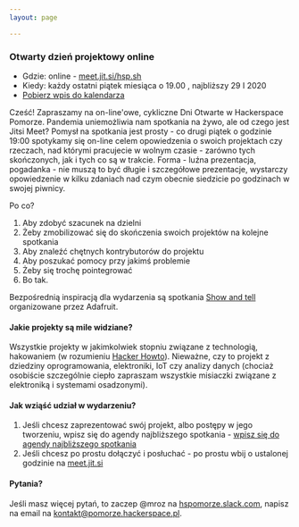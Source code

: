 ```yaml
---
layout: page

---
```


### Otwarty dzień projektowy online


 * Gdzie: online - [meet.jit.si/hsp.sh](https://meet.jit.si/hsp.sh)
 * Kiedy: każdy ostatni piątek miesiąca o 19.00 , najbliższy 29 I 2020
 * [Pobierz wpis do kalendarza](https://nc.hsp.sh/remote.php/dav/public-calendars/Wke4dxsHoXNcBWHk/4CC90C0F-3860-4FB8-BD43-983EDB407803.ics?export)

Cześć! Zapraszamy na on-line'owe, cykliczne Dni Otwarte w Hackerspace Pomorze. Pandemia uniemożliwia nam spotkania na żywo, ale od czego jest Jitsi Meet? Pomysł na spotkania jest prosty - co drugi piątek o godzinie 19:00 spotykamy się on-line celem opowiedzenia o swoich projektach czy rzeczach, nad którymi pracujecie w wolnym czasie - zarówno tych skończonych, jak i tych co są w trakcie. Forma - luźna prezentacja, pogadanka - nie muszą to być długie i szczegółowe prezentacje, wystarczy opowiedzenie w kilku zdaniach nad czym obecnie siedzicie po godzinach w swojej piwnicy.

Po co?

1. Aby zdobyć szacunek na dzielni
2. Żeby zmobilizować się do skończenia swoich projektów na kolejne spotkania
3. Aby znaleźć chętnych kontrybutorów do projektu
4. Aby poszukać pomocy przy jakimś problemie
5. Żeby się trochę pointegrować
6. Bo tak.

Bezpośrednią inspiracją dla wydarzenia są spotkania [Show and tell](https://www.youtube.com/watch?v=B2uQ5SHIxfw&list=PL7E1FAA9E63A32FDC) organizowane przez Adafruit.

#### Jakie projekty są mile widziane?

Wszystkie projekty w jakimkolwiek stopniu związane z technologią, hakowaniem (w rozumieniu [Hacker Howto](http://rafa.eu.org/hacker-howto.html)). Nieważne, czy to projekt z dziedziny oprogramowania, elektroniki, IoT czy analizy danych (chociaż osobiście szczególnie ciepło zapraszam wszystkie misiaczki związane z elektroniką i systemami osadzonymi).


#### Jak wziąść udział w wydarzeniu?

1. Jeśli chcesz zaprezentować swój projekt, albo postępy w jego tworzeniu, wpisz się do agendy najbliższego spotkania - [wpisz się do agendy najbliższego spotkania](https://pad.at.hsp.sh/p/d2vlmpw3dsj3wvbr)
2. Jeśli chcesz po prostu dołączyć i posłuchać - po prostu wbij o ustalonej godzinie na [meet.jit.si](https://meet.jit.si/hsp.sh)

#### Pytania?

Jeśli masz więcej pytań, to zaczep @mroz na [hspomorze.slack.com](https://hspomorze.slack.com), napisz na email na [kontakt@pomorze.hackerspace.pl](mailtu:kontakt@pomorze.hackerspace.pl).
